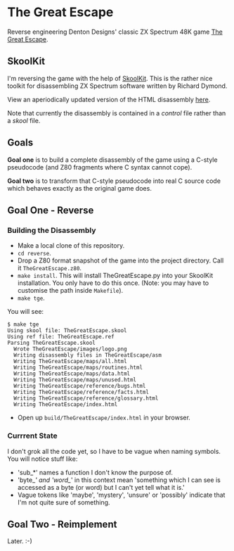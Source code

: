 The Great Escape
================

Reverse engineering Denton Designs' classic ZX Spectrum 48K game [The Great Escape](http://www.worldofspectrum.org/infoseekid.cgi?id=0002125).

SkoolKit
--------

I'm reversing the game with the help of [SkoolKit](http://pyskool.ca/?page_id=177). This is the rather nice toolkit for disassembling ZX Spectrum software written by Richard Dymond.

View an aperiodically updated version of the HTML disassembly [here](http://dpt.github.com/The-Great-Escape/).

Note that currently the disassembly is contained in a  _control_ file rather than a _skool_ file.

Goals
-----

**Goal one** is to build a complete disassembly of the game using a C-style pseudocode (and Z80 fragments where C syntax cannot cope).

**Goal two** is to transform that C-style pseudocode into real C source code which behaves exactly as the original game does.

Goal One - Reverse
------------------

### Building the Disassembly

* Make a local clone of this repository.
* `cd reverse`.
* Drop a Z80 format snapshot of the game into the project directory. Call it `TheGreatEscape.z80`.
* `make install`. This will install TheGreatEscape.py into your SkoolKit installation. You only have to do this once. (Note: you may have to customise the path inside `Makefile`).
* `make tge`.

You will see:

    $ make tge
    Using skool file: TheGreatEscape.skool
    Using ref file: TheGreatEscape.ref
    Parsing TheGreatEscape.skool
      Wrote TheGreatEscape/images/logo.png
      Writing disassembly files in TheGreatEscape/asm
      Writing TheGreatEscape/maps/all.html
      Writing TheGreatEscape/maps/routines.html
      Writing TheGreatEscape/maps/data.html
      Writing TheGreatEscape/maps/unused.html
      Writing TheGreatEscape/reference/bugs.html
      Writing TheGreatEscape/reference/facts.html
      Writing TheGreatEscape/reference/glossary.html
      Writing TheGreatEscape/index.html

* Open up `build/TheGreatEscape/index.html` in your browser.

### Currrent State

I don't grok all the code yet, so I have to be vague when naming symbols. You will notice stuff like:

* 'sub_*' names a function I don't know the purpose of.
* 'byte_*' and 'word_*' in this context mean 'something which I can see is accessed as a byte (or word) but I can't yet tell what it is.'
* Vague tokens like 'maybe', 'mystery', 'unsure' or 'possibly' indicate that I'm not quite sure of something.

Goal Two - Reimplement
----------------------

Later. :-)
